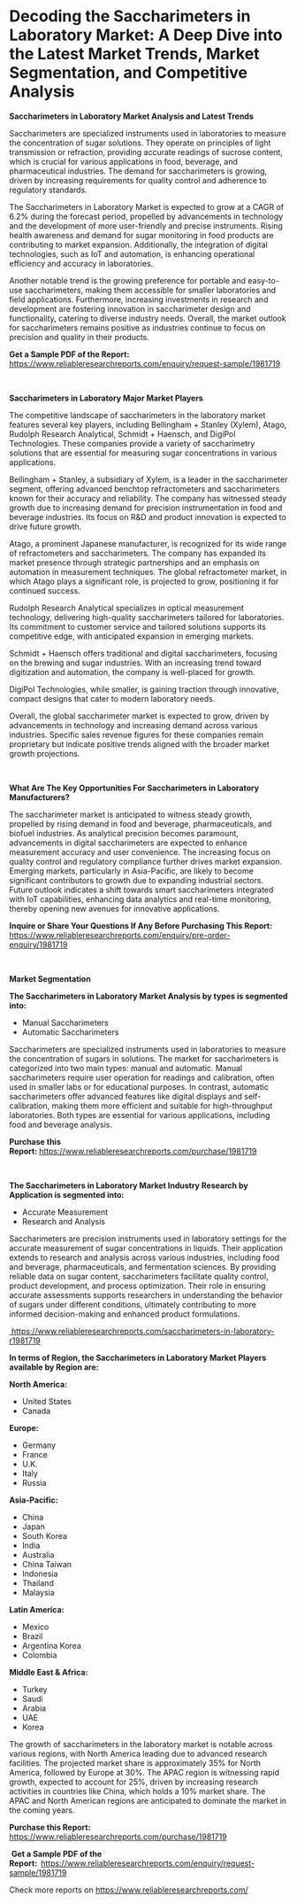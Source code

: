 <p><h1>Decoding the Saccharimeters in Laboratory Market: A Deep Dive into the Latest Market Trends, Market Segmentation, and Competitive Analysis</h1></p><p><strong>Saccharimeters in Laboratory Market Analysis and Latest Trends</strong></p>
<p><p>Saccharimeters are specialized instruments used in laboratories to measure the concentration of sugar solutions. They operate on principles of light transmission or refraction, providing accurate readings of sucrose content, which is crucial for various applications in food, beverage, and pharmaceutical industries. The demand for saccharimeters is growing, driven by increasing requirements for quality control and adherence to regulatory standards.</p><p>The Saccharimeters in Laboratory Market is expected to grow at a CAGR of 6.2% during the forecast period, propelled by advancements in technology and the development of more user-friendly and precise instruments. Rising health awareness and demand for sugar monitoring in food products are contributing to market expansion. Additionally, the integration of digital technologies, such as IoT and automation, is enhancing operational efficiency and accuracy in laboratories.</p><p>Another notable trend is the growing preference for portable and easy-to-use saccharimeters, making them accessible for smaller laboratories and field applications. Furthermore, increasing investments in research and development are fostering innovation in saccharimeter design and functionality, catering to diverse industry needs. Overall, the market outlook for saccharimeters remains positive as industries continue to focus on precision and quality in their products.</p></p>
<p><strong>Get a Sample PDF of the Report:&nbsp;</strong> <a href="https://www.reliableresearchreports.com/enquiry/request-sample/1981719?utm_campaign=2243&utm_medium=2&utm_source=Github&utm_content=ia&utm_term=02032025&utm_id=saccharimeters-in-laboratory">https://www.reliableresearchreports.com/enquiry/request-sample/1981719</a></p>
<p>&nbsp;</p>
<p><strong>Saccharimeters in Laboratory Major Market Players</strong></p>
<p><p>The competitive landscape of saccharimeters in the laboratory market features several key players, including Bellingham + Stanley (Xylem), Atago, Rudolph Research Analytical, Schmidt + Haensch, and DigiPol Technologies. These companies provide a variety of saccharimetry solutions that are essential for measuring sugar concentrations in various applications.</p><p>Bellingham + Stanley, a subsidiary of Xylem, is a leader in the saccharimeter segment, offering advanced benchtop refractometers and saccharimeters known for their accuracy and reliability. The company has witnessed steady growth due to increasing demand for precision instrumentation in food and beverage industries. Its focus on R&D and product innovation is expected to drive future growth.</p><p>Atago, a prominent Japanese manufacturer, is recognized for its wide range of refractometers and saccharimeters. The company has expanded its market presence through strategic partnerships and an emphasis on automation in measurement techniques. The global refractometer market, in which Atago plays a significant role, is projected to grow, positioning it for continued success.</p><p>Rudolph Research Analytical specializes in optical measurement technology, delivering high-quality saccharimeters tailored for laboratories. Its commitment to customer service and tailored solutions supports its competitive edge, with anticipated expansion in emerging markets.</p><p>Schmidt + Haensch offers traditional and digital saccharimeters, focusing on the brewing and sugar industries. With an increasing trend toward digitization and automation, the company is well-placed for growth.</p><p>DigiPol Technologies, while smaller, is gaining traction through innovative, compact designs that cater to modern laboratory needs. </p><p>Overall, the global saccharimeter market is expected to grow, driven by advancements in technology and increasing demand across various industries. Specific sales revenue figures for these companies remain proprietary but indicate positive trends aligned with the broader market growth projections.</p></p>
<p>&nbsp;</p>
<p><strong>What Are The Key Opportunities For Saccharimeters in Laboratory Manufacturers?</strong></p>
<p><p>The saccharimeter market is anticipated to witness steady growth, propelled by rising demand in food and beverage, pharmaceuticals, and biofuel industries. As analytical precision becomes paramount, advancements in digital saccharimeters are expected to enhance measurement accuracy and user convenience. The increasing focus on quality control and regulatory compliance further drives market expansion. Emerging markets, particularly in Asia-Pacific, are likely to become significant contributors to growth due to expanding industrial sectors. Future outlook indicates a shift towards smart saccharimeters integrated with IoT capabilities, enhancing data analytics and real-time monitoring, thereby opening new avenues for innovative applications.</p></p>
<p><strong>Inquire or Share Your Questions If Any Before Purchasing This Report:</strong> <a href="https://www.reliableresearchreports.com/enquiry/pre-order-enquiry/1981719?utm_campaign=2243&utm_medium=2&utm_source=Github&utm_content=ia&utm_term=02032025&utm_id=saccharimeters-in-laboratory">https://www.reliableresearchreports.com/enquiry/pre-order-enquiry/1981719</a></p>
<p>&nbsp;</p>
<p><strong>Market Segmentation</strong></p>
<p><strong>The Saccharimeters in Laboratory Market Analysis by types is segmented into:</strong></p>
<p><ul><li>Manual Saccharimeters</li><li>Automatic Saccharimeters</li></ul></p>
<p><p>Saccharimeters are specialized instruments used in laboratories to measure the concentration of sugars in solutions. The market for saccharimeters is categorized into two main types: manual and automatic. Manual saccharimeters require user operation for readings and calibration, often used in smaller labs or for educational purposes. In contrast, automatic saccharimeters offer advanced features like digital displays and self-calibration, making them more efficient and suitable for high-throughput laboratories. Both types are essential for various applications, including food and beverage analysis.</p></p>
<p><strong>Purchase this Report:&nbsp;</strong><a href="https://www.reliableresearchreports.com/purchase/1981719?utm_campaign=2243&utm_medium=2&utm_source=Github&utm_content=ia&utm_term=02032025&utm_id=saccharimeters-in-laboratory">https://www.reliableresearchreports.com/purchase/1981719</a></p>
<p>&nbsp;</p>
<p><strong>The Saccharimeters in Laboratory Market Industry Research by Application is segmented into:</strong></p>
<p><ul><li>Accurate Measurement</li><li>Research and Analysis</li></ul></p>
<p><p>Saccharimeters are precision instruments used in laboratory settings for the accurate measurement of sugar concentrations in liquids. Their application extends to research and analysis across various industries, including food and beverage, pharmaceuticals, and fermentation sciences. By providing reliable data on sugar content, saccharimeters facilitate quality control, product development, and process optimization. Their role in ensuring accurate assessments supports researchers in understanding the behavior of sugars under different conditions, ultimately contributing to more informed decision-making and enhanced product formulations.</p></p>
<p><a href="https://www.reliableresearchreports.com/saccharimeters-in-laboratory-r1981719?utm_campaign=2243&utm_medium=2&utm_source=Github&utm_content=ia&utm_term=02032025&utm_id=saccharimeters-in-laboratory">&nbsp;https://www.reliableresearchreports.com/saccharimeters-in-laboratory-r1981719</a></p>
<p><strong>In terms of Region, the Saccharimeters in Laboratory Market Players available by Region are:</strong></p>
<p>
    <p> <strong> North America: </strong>
        <ul>
            <li>United States</li>
            <li>Canada</li>
        </ul>
        </p> 
    <p> <strong> Europe: </strong>
        <ul>
            <li>Germany</li>
            <li>France</li>
            <li>U.K.</li>
            <li>Italy</li>
            <li>Russia</li>
        </ul>
        </p> 
    <p> <strong> Asia-Pacific: </strong>
        <ul>
            <li>China</li>
            <li>Japan</li>
            <li>South Korea</li>
            <li>India</li>
            <li>Australia</li>
            <li>China Taiwan</li>
            <li>Indonesia</li>
            <li>Thailand</li>
            <li>Malaysia</li>
        </ul>
        </p> 
    <p> <strong> Latin America: </strong>
        <ul>
            <li>Mexico</li>
            <li>Brazil</li>
            <li>Argentina Korea</li>
            <li>Colombia</li>
        </ul>
        </p> 
    <p> <strong> Middle East & Africa: </strong>
        <ul>
            <li>Turkey</li>
            <li>Saudi</li>
            <li>Arabia</li>
            <li>UAE</li>
            <li>Korea</li>
        </ul>
    </p>
    </p>
<p><p>The growth of saccharimeters in the laboratory market is notable across various regions, with North America leading due to advanced research facilities. The projected market share is approximately 35% for North America, followed by Europe at 30%. The APAC region is witnessing rapid growth, expected to account for 25%, driven by increasing research activities in countries like China, which holds a 10% market share. The APAC and North American regions are anticipated to dominate the market in the coming years.</p></p>
<p><strong>Purchase this Report: </strong><a href="https://www.reliableresearchreports.com/purchase/1981719?utm_campaign=2243&utm_medium=2&utm_source=Github&utm_content=ia&utm_term=02032025&utm_id=saccharimeters-in-laboratory">https://www.reliableresearchreports.com/purchase/1981719</a></p>
<p>&nbsp;<strong>Get a Sample PDF of the Report:&nbsp;&nbsp;</strong><a href="https://www.reliableresearchreports.com/enquiry/request-sample/1981719?utm_campaign=2243&utm_medium=2&utm_source=Github&utm_content=ia&utm_term=02032025&utm_id=saccharimeters-in-laboratory">https://www.reliableresearchreports.com/enquiry/request-sample/1981719</a></p>
<p><strong></strong></p>
<p>Check more reports on <a href="https://www.reliableresearchreports.com/?utm_campaign=2243&utm_medium=2&utm_source=Github&utm_content=ia&utm_term=02032025&utm_id=saccharimeters-in-laboratory">https://www.reliableresearchreports.com/</a></p>